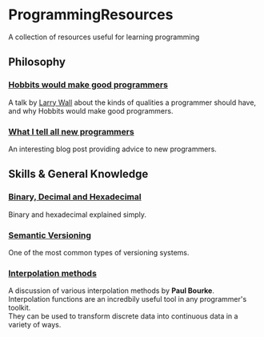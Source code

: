 # ProgrammingResources
A collection of resources useful for learning programming

## Philosophy

### [Hobbits would make good programmers](https://www.youtube.com/watch?v=G49RUPv5-NU)

A talk by [Larry Wall](https://en.wikipedia.org/wiki/Larry_Wall) about the kinds of qualities a programmer should have, and why Hobbits would make good programmers.

### [What I tell all new programmers](https://josephg.com/blog/what-i-tell-all-new-programmers/)

An interesting blog post providing advice to new programmers.  

## Skills & General Knowledge

### [Binary, Decimal and Hexadecimal](http://www.mathsisfun.com/binary-decimal-hexadecimal.html)

Binary and hexadecimal explained simply.

### [Semantic Versioning](https://semver.org/)

One of the most common types of versioning systems.

### [Interpolation methods](http://paulbourke.net/miscellaneous/interpolation/)

A discussion of various interpolation methods by **Paul Bourke**.  
Interpolation functions are an incredbily useful tool in any programmer's toolkit.  
They can be used to transform discrete data into continuous data in a variety of ways.  
